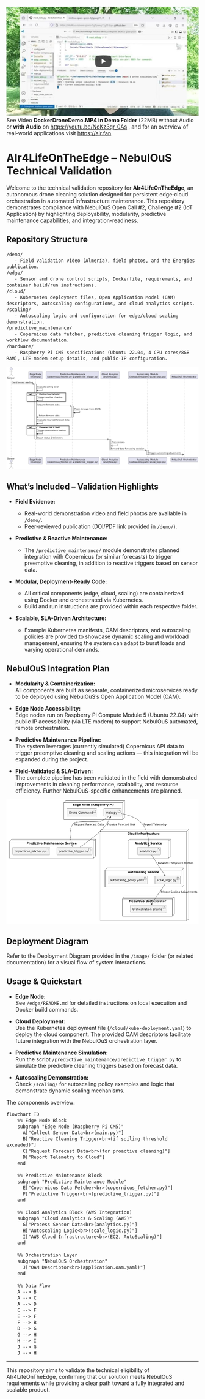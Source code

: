 ![Docker Drone Demo](./demo/ytdemoheader.jpg)
See Video **DockerDroneDemo.MP4 in Demo Folder** (22MB) without Audio or **with Audio** on https://youtu.be/NoKz3qr_0As ,
and for an overview of real-world applications visit https://air.fan 

# AIr4LifeOnTheEdge – NebulOuS Technical Validation

Welcome to the technical validation repository for **AIr4LifeOnTheEdge**, an autonomous drone cleaning solution designed for persistent edge‑cloud orchestration in automated infrastructure maintenance. This repository demonstrates compliance with NebulOuS Open Call #2, Challenge #2 (IoT Application) by highlighting deployability, modularity, predictive maintenance capabilities, and integration-readiness.

## Repository Structure

    /demo/
       - Field validation video (Almería), field photos, and the Energies publication.
    /edge/
       - Sensor and drone control scripts, Dockerfile, requirements, and container build/run instructions.
    /cloud/
       - Kubernetes deployment files, Open Application Model (OAM) descriptors, autoscaling configurations, and cloud analytics scripts.
    /scaling/
       - Autoscaling logic and configuration for edge/cloud scaling demonstration.
    /predictive_maintenance/
       - Copernicus data fetcher, predictive cleaning trigger logic, and workflow documentation.
    /hardware/
       - Raspberry Pi CM5 specifications (Ubuntu 22.04, 4 CPU cores/8GB RAM), LTE modem setup details, and public-IP configuration.

 ![Sequence Diagram](./images/sequence.png)

## What’s Included – Validation Highlights

- **Field Evidence:**  
  - Real-world demonstration video and field photos are available in `/demo/`.  
  - Peer-reviewed publication (DOI/PDF link provided in `/demo/`).

- **Predictive & Reactive Maintenance:**  
  - The `/predictive_maintenance/` module demonstrates planned integration with Copernicus (or similar forecasts) to trigger preemptive cleaning, in addition to reactive triggers based on sensor data.

- **Modular, Deployment-Ready Code:**  
  - All critical components (edge, cloud, scaling) are containerized using Docker and orchestrated via Kubernetes.  
  - Build and run instructions are provided within each respective folder.

- **Scalable, SLA-Driven Architecture:**  
  - Example Kubernetes manifests, OAM descriptors, and autoscaling policies are provided to showcase dynamic scaling and workload management, ensuring the system can adapt to burst loads and varying operational demands.

## NebulOuS Integration Plan

- **Modularity & Containerization:**  
  All components are built as separate, containerized microservices ready to be deployed using NebulOuS’s Open Application Model (OAM).

- **Edge Node Accessibility:**  
  Edge nodes run on Raspberry Pi Compute Module 5 (Ubuntu 22.04) with public IP accessibility (via LTE modem) to support NebulOuS automated, remote orchestration.

- **Predictive Maintenance Pipeline:**  
  The system leverages (currently simulated) Copernicus API data to trigger preemptive cleaning and scaling actions — this integration will be expanded during the project.

- **Field-Validated & SLA-Driven:**  
  The complete pipeline has been validated in the field with demonstrated improvements in cleaning performance, scalability, and resource efficiency. Further NebulOuS-specific enhancements are planned.

![Deployment Diagram](./images/deployment.png)

## Deployment Diagram

Refer to the Deployment Diagram provided in the `/image/` folder (or related documentation) for a visual flow of system interactions.

## Usage & Quickstart

- **Edge Node:**  
  See `/edge/README.md` for detailed instructions on local execution and Docker build commands.

- **Cloud Deployment:**  
  Use the Kubernetes deployment file (`/cloud/kube-deployment.yaml`) to deploy the cloud component. The provided OAM descriptors facilitate future integration with the NebulOuS orchestration layer.

- **Predictive Maintenance Simulation:**  
  Run the script `/predictive_maintenance/predictive_trigger.py` to simulate the predictive cleaning triggers based on forecast data.

- **Autoscaling Demonstration:**  
  Check `/scaling/` for autoscaling policy examples and logic that demonstrate dynamic scaling mechanisms.


The components overview:

```mermaid
flowchart TD
    %% Edge Node Block
    subgraph "Edge Node (Raspberry Pi CM5)"
      A["Collect Sensor Data<br>(main.py)"]
      B["Reactive Cleaning Trigger<br>(if soiling threshold exceeded)"]
      C["Request Forecast Data<br>(for proactive cleaning)"]
      D["Report Telemetry to Cloud"]
    end

    %% Predictive Maintenance Block
    subgraph "Predictive Maintenance Module"
      E["Copernicus Data Fetcher<br>(copernicus_fetcher.py)"]
      F["Predictive Trigger<br>(predictive_trigger.py)"]
    end

    %% Cloud Analytics Block (AWS Integration)
    subgraph "Cloud Analytics & Scaling (AWS)"
      G["Process Sensor Data<br>(analytics.py)"]
      H["Autoscaling Logic<br>(scale_logic.py)"]
      I["AWS Cloud Infrastructure<br>(EC2, AutoScaling)"]
    end

    %% Orchestration Layer
    subgraph "NebulOuS Orchestration"
      J["OAM Descriptor<br>(application.oam.yaml)"]
    end

    %% Data Flow
    A --> B
    A --> C
    A --> D
    C --> F
    E --> F
    F --> B
    D --> G
    G --> H
    H --> I
    J --> G
    J --> H
```

---

This repository aims to validate the technical eligibility of AIr4LifeOnTheEdge, confirming that our solution meets NebulOuS requirements while providing a clear path toward a fully integrated and scalable product.

